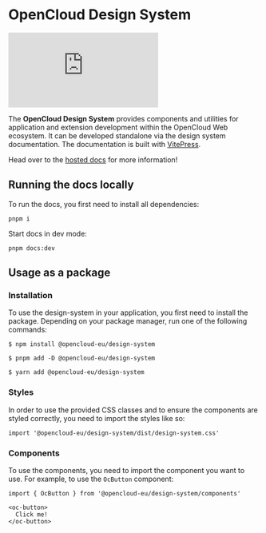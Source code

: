# OpenCloud Design System

[![Matrix](https://img.shields.io/matrix/opencloud%3Amatrix.org?logo=matrix)](https://app.element.io/#/room/#opencloud:matrix.org)

The **OpenCloud Design System** provides components and utilities for application and extension development within the
OpenCloud Web ecosystem. It can be developed standalone via the design system documentation. The documentation is
built with [VitePress](https://vitepress.dev/).

Head over to the [hosted docs](https://docs.opencloud.eu/design-system/) for more information!

## Running the docs locally

To run the docs, you first need to install all dependencies:

```
pnpm i
```

Start docs in dev mode:

```
pnpm docs:dev
```

## Usage as a package

### Installation

To use the design-system in your application, you first need to install the package. Depending on your package manager, run one of the following commands:

```
$ npm install @opencloud-eu/design-system

$ pnpm add -D @opencloud-eu/design-system

$ yarn add @opencloud-eu/design-system
```

### Styles

In order to use the provided CSS classes and to ensure the components are styled correctly, you need to import the styles like so:

```
import '@opencloud-eu/design-system/dist/design-system.css'
```

### Components

To use the components, you need to import the component you want to use. For example, to use the `OcButton` component:

```
import { OcButton } from '@opencloud-eu/design-system/components'

<oc-button>
  Click me!
</oc-button>
```
